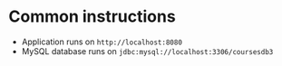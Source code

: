# Common instructions
* Application runs on `http://localhost:8080`
* MySQL database runs on `jdbc:mysql://localhost:3306/coursesdb3`
